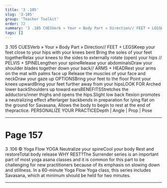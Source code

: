 ```yaml
---
title: '3 .105'
slug: '3-105'
group: 'Teacher Toolkit'
order: 72
summary: '3 .105 CUESVerb » Your » Body Part » Direction// FEET + LEGSKeep your feet close to your hips with your knees bent Bring the soles of your feet togetherRelax your knees to the side'
tags: []
---
```


3 .105
CUESVerb » Your » Body Part » Direction// FEET + LEGSKeep your feet close to your hips with your knees bent Bring the soles of your feet togetherRelax your knees to the sides to externally rotate (open) your hips // PELVIS + SPINELengthen your spineRelease your abdominalsDraw your shoulder blades together down your back// ARMS + HEADRest your arms on the mat with palms face up Release the muscles of your face and neckDraw your gaze up
OPTIONSBring your feet to the floor Point your knees upwardBring your feet further away from your hipsLOOK FOR Arched lower backShoulders up toward earsBENEFITSStretches the adductors/inner thighs and opens the hips.Slight low back flexion promotes a neutralizing effect afterlarger backbends in preparation for lying flat on the ground for Savasana, Allows the body to begin to rest at the end of thepractice.
PERSONALIZE YOUR PRACTICEDepth | Angle | Prop | Pose

---

# Page 157

3 .106 © Yoga Flow YOGA Neutralize your spineCool your body Rest and restoreTotal body release
WHY REST?The Surrender series is an important part of most yoga asana classes and it is common for this part to be challenging for new practitioners because of its emphasis on slowing down and stillness. In a 60-minute Yoga Flow Yoga class, this series includes Savasana, which at minimum should be held for two minutes.

---

